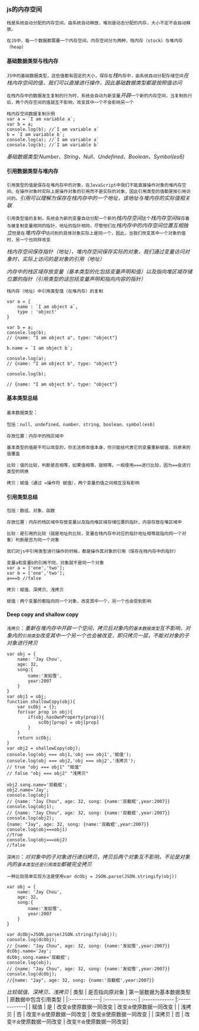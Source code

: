 ### js的内存空间
`栈是系统自动分配的内存空间，由系统自动释放，堆则是动态分配的内存，大小不定不会自动释放。`

`在JS中，每一个数据都需要一个内存空间。内存空间分为两种，栈内存（stock）与堆内存（heap）`
#### 基础数据类型与栈内存
`JS中的基础数据类型，这些值都有固定的大小，保存在`*栈*`内存中，由系统自动分配存储空间`*在栈内存空间的值，我们可以直接进行操作，因此基础数据类型都是按照值访问*

`在栈内存中的数据发生复制的行为时，系统会自动为新变量`*开辟*`一个新的内存空间，当复制执行后，两个内存空间的值就互不影响，改变其中一个不会影响另一个`
```
栈内存空间数据复制示例
var a = `I am variable a`;
var b = a; 
console.log(b); //`I am variable a`
b = `I am variable b`;
console.log(a); //`I am variable a`
console.log(b); //`I am variable b`
```

*基础数据类型:Number、String、Null、Undefined、Boolean、Symbol(es6)*
#### 引用数据类型与堆内存
`引用类型的值是保存在堆内存中的对象，在JavaScript中我们不能直接操作对象的堆内存空间。在操作对象时实际上是操作对象的引用而不是实际的对象，因此引用类型的值都是按引用访问的。`*引用可以理解为保存在栈内存中的一个地址，该地址与堆内存的实际值相关联*

`引用类型值的复制，系统会为新的变量自动分配一个新的`*栈内存空间*`这个`*栈内存空间*`保存着与被复制变量相同的指针，地址的指针相同，尽管他们在`*栈内存中的内存空间位置互相独立*`但是在`*堆内存中*`访问到的具体对象实际上是同一个，因此，当我们改变其中一个对象的值时，另一个也同样改变`

*栈内存空间保存指针（地址），堆内存空间保存实际的对象，我们通过变量访问对象时，实际上访问的是对象的引用（地址）*

*内存中的栈区域存放变量（基本类型的化包括变量声明和值）以及指向堆区域存储位置的指针（引用类型的话包括变量声明和指向内容的指针）*

```
栈内存（地址）中引用类型值（在堆内存）的复制

var a = {
    name : `I am object a`,
    type : 'object'
}

var b = a;
console.log(b);
// {name: "I am object a", type: "object"}

b.name = `I am object b`;

console.log(a);
// {name: "I am object b", type: "object"}

console.log(b);

// {name: "I am object b", type: "object"}

```
#### 基本类型总结
`基本数据类型`：

`包括：null、undefined、number、string、boolean、symbol(es6)`

`存放位置：内存中的栈区域中`

`基本类型的值是不可以改变的，你无法修改值本身，你只能给代表它的变量重新赋值，将原来的值覆盖`

`比较：值的比较，判断是否相等，如果值相等，就相等。一般使用===进行比较，因为==会进行类型的转换`

`拷贝：赋值（通过 =操作符 赋值），两个变量的值之间相互没有影响`

#### 引用类型总结
`包括：数组、对象、函数`

`存放位置：内存的栈区域中存放变量以及指向堆区域存储位置的指针，内容存放在堆区域中`

`比较：是引用的比较（就是地址的比较，变量在栈内存中对应的指针地址相等就指向同一个对象）判断是否为同一个对象`

`我们对js中引用类型进行操作的时候，都是操作其对象的引用（保存在栈内存中的指针）`
```
变量a和变量b的引用不同，对象就不是同一个对象
var a = ['one','two'];
var b = ['one','two'];
a===b //false
```

`拷贝：赋值、深拷贝、浅拷贝`

`赋值：两个变量的都指向同一个对象，改变其中一个，另一个也会受到影响`

#### Deep copy and shallow copy

`浅拷贝`：*重新在堆内存中开辟一个空间，拷贝后对象内的`基本数据类型`互不影响，对象内的`引用类型`改变其中一个另一个也会被改变，即只拷贝一层，不能对对象的子对象进行拷贝*
```
var obj = {
    name: 'Jay Chou',
    age: 32,
    song:{
        name:'发如雪',
        year:2007
    }
}
var obj1 = obj;
function shallowCopy(obj){
    var scObj = {};
    for(var prop in obj){
        if(obj.hasOwnProperty(prop)){
            scObj[prop] = obj[prop]
        }
    }
    return scObj;
}
var obj2 = shallowCopy(obj);
console.log(obj === obj1,'obj === obj1','赋值');
console.log(obj === obj2,'obj === obj2','浅拷贝');
// true "obj === obj1" "赋值"
// false "obj === obj2" "浅拷贝"

obj2.song.name='双截棍';
obj2.name='Jay';
console.log(obj)
// {name: "Jay Chou", age: 32, song: {name:'双截棍',year:2007}}
console.log(obj1);
// {name: "Jay Chou", age: 32, song: {name:'双截棍',year:2007}}
console.log(obj2);
{name: "Jay", age: 32, song: {name:'双截棍',year:2007}}
console.log(obj===obj1)
//true
console.log(obj===obj2)
//false
```
`深拷贝`：*对对象中的子对象进行递归拷贝，拷贝后两个对象互不影响，不论是对象内的`基本类型还是引用类型`都被完全拷贝*

`一种比较简单实现方法是使用var dcObj = JSON.parse(JSON.stringify(obj))`
```
var obj = {
    name: 'Jay Chou',
    age: 32,
    song:{
        name:'发如雪',
        year:2007
    }
}

var dcObj=JSON.parse(JSON.stringify(obj));
console.log(dcObj);
// {name: "Jay Chou", age: 32, song: {name:'发如雪',year:2007}}
dcObj.name='Jay';
dcObj.song.name='双截棍';
console.log(obj);
// {name: "Jay Chou", age: 32, song: {name:'发如雪',year:2007}}
console.log(dcObj);
//{name: "Jay", age: 32, song: {name:'双截棍',year:2007}}
```
*比较赋值、深拷贝、浅拷贝*
| 类型   |  是否指向原对象 | 第一层数据为基本数据类型 |  原数据中包含引用类型 |
|:-------------| :-------------: | :------------- |:-------------|
| 赋值   |  是           | 改变`会`使原数据一同改变   | 改变`会`使原数据一同改变 |
| 浅拷贝 | 否            | 改变`不会`使原数据一同改变 | 改变`会`使原数据一同改变 |
| 深拷贝 | 否            | 改变`不会`使原数据一同改变 | 改变`不会`使原数据一同改变|



